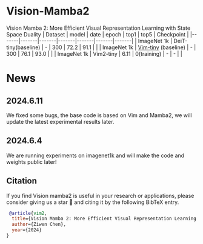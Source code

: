 # Vision-Mamba2
Vision Mamba 2: More Efficient Visual Representation Learning with State Space Duality
| Dataset | model | date | epoch | top1 | top5 | Checkpoint |
|-------|-------|-------|-------|-------|-------|-------|
| ImageNet 1k | DeiT-tiny(baseline) | - | 300 | 72.2 | 91.1 | |
| ImageNet 1k | [Vim-tiny](https://github.com/hustvl/Vim) (baseline) | - | 300 | 76.1 | 93.0 |  |
| ImageNet 1k | Vim2-tiny | 6.11 | 0(training) | - | - |  |
# News
## 2024.6.11
We fixed some bugs, the base code is based on Vim and Mamba2, we will update the latest experimental results later.
## 2024.6.4
We are running experiments on imagenet1k and will make the code and weights public later!
## Citation
If you find Vision mamba2 is useful in your research or applications, please consider giving us a star 🌟 and citing it by the following BibTeX entry.

```bibtex
 @article{vim2,
  title={Vision Mamba 2: More Efficient Visual Representation Learning with State Space Duality},
  author={Ziwen Chen},
  year={2024}
}
```
